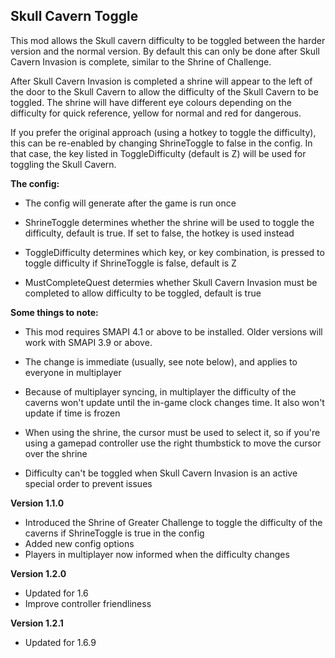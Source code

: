 ## Skull Cavern Toggle

This mod allows the Skull cavern difficulty to be toggled between the harder version and the normal version. By default this can only be done after Skull Cavern Invasion is complete, similar to the Shrine of Challenge.

After Skull Cavern Invasion is completed a shrine will appear to the left of the door to the Skull Cavern to allow the difficulty of the Skull Cavern to be toggled. The shrine will have different eye colours depending on the difficulty for quick reference, yellow for normal and red for dangerous.

If you prefer the original approach (using a hotkey to toggle the difficulty), this can be re-enabled by changing ShrineToggle to false in the config. In that case, the key listed in ToggleDifficulty (default is Z) will be used for toggling the Skull Cavern.

**The config:**

- The config will generate after the game is run once

- ShrineToggle determines whether the shrine will be used to toggle the difficulty, default is true. If set to false, the hotkey is used instead

- ToggleDifficulty determines which key, or key combination, is pressed to toggle difficulty if ShrineToggle is false, default is Z

- MustCompleteQuest determies whether Skull Cavern Invasion must be completed to allow difficulty to be toggled, default is true

**Some things to note:**

- This mod requires SMAPI 4.1 or above to be installed. Older versions will work with SMAPI 3.9 or above.

- The change is immediate (usually, see note below), and applies to everyone in multiplayer

- Because of multiplayer syncing, in multiplayer the difficulty of the caverns won't update until the in-game clock changes time. It also won't update if time is frozen

- When using the shrine, the cursor must be used to select it, so if you're using a gamepad controller use the right thumbstick to move the cursor over the shrine

- Difficulty can't be toggled when Skull Cavern Invasion is an active special order to prevent issues


**Version 1.1.0**
- Introduced the Shrine of Greater Challenge to toggle the difficulty of the caverns if ShrineToggle is true in the config
- Added new config options
- Players in multiplayer now informed when the difficulty changes

**Version 1.2.0**
- Updated for 1.6
- Improve controller friendliness

**Version 1.2.1**
- Updated for 1.6.9